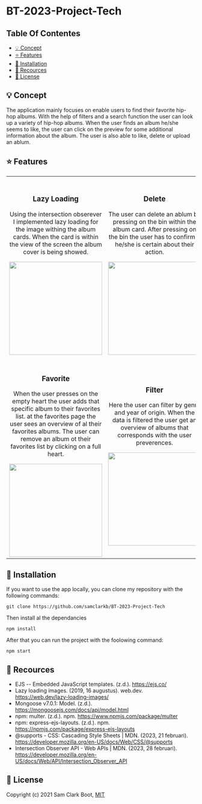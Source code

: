 # BT-2023-Project-Tech

## Table Of Contentes 
* [:bulb: Concept](https://github.com/samclarkb/BT-2023-Project-Tech#bulb-concept)
* [:star: Features](https://github.com/samclarkb/BT-2023-Project-Tech#star-features)
* [:wrench: Installation](https://github.com/samclarkb/BT-2023-Project-Tech#wrench-installation)
* [:mag_right: Recources](https://github.com/samclarkb/BT-2023-Project-Tech#mag_right-recources)
* [:bookmark: License](https://github.com/samclarkb/BT-2023-Project-Tech#bookmark-license)

## :bulb: Concept 
The application mainly focuses on enable users to find their favorite hip-hop albums. With the help of filters and a search function the user can look up a variety of hip-hop albums. When the user finds an album he/she seems to like, the user can click on the preview for some additional information about the album. The user is also able to like, delete or upload an ablum. 

## :star: Features 

<table>
  <tr>
    <td align="center" align="top"><h3>Lazy Loading</h3><p>Using the intersection obserever I implemented lazy loading for the image withing the album cards. When the card is within the view of the screen the album cover is being showed.</p><img width='247px' src='https://github.com/samclarkb/BT-2023-Project-Tech/blob/main/public/gif/lazyLoad.gif'></td>
    <td align="center" align="top"><h3>Delete</h3><p>The user can delete an ablum by pressing on the bin within the album card. After pressing on the bin the user has to confirm if he/she is certain about their action.</p><img width='247px' src='https://github.com/samclarkb/BT-2023-Project-Tech/blob/main/public/gif/delete.gif'></td>
    <td align="center" align="top"><h3>Upload</h3><p>The user is able to upload an album to the database by using the form. When the album is uploaded the user gets feedback. All the fields are requierd, so the user is unable to add an album without filling in all the fields.</p><img width='247px' src='https://github.com/samclarkb/BT-2023-Project-Tech/blob/main/public/gif/upload.gif'></td>
  </tr>
    <tr>
    <td align="center" align="top"><h3>Favorite</h3><p>When the user presses on the empty heart the user adds that specific album to their favorites list. at the favorites page the user sees an overview of al their favorites albums. The user can remove an album ot their favorites list by clicking on a full heart.</p><img width='247px' src='https://github.com/samclarkb/BT-2023-Project-Tech/blob/main/public/gif/favorite.gif'></td>
    <td align="center" align="top"><h3>Filter</h3><p>Here the user can filter by genre and year of origin. When the data is filtered the user get an overview of albums that corresponds with the user preverences. </p><img width='247px' src='https://github.com/samclarkb/BT-2023-Project-Tech/blob/main/public/gif/filter.gif'></td>
    <td align="center" align="top"><h3>Search</h3><p>Here the user can search by ablum title, artist name, genre and year. When the user search for something that doesn't correspond with data from the database, the app will give the user feedback. The user is also able to clear the search results by pressing the cross. </p>  <img width='247px' src='https://github.com/samclarkb/BT-2023-Project-Tech/blob/main/public/gif/search.gif'></td>
  </tr>
</table>

## :wrench: Installation 
If you want to use the app locally, you can clone my repository with the following commands:

`git clone https://github.com/samclarkb/BT-2023-Project-Tech`

Then install al the dependancies

`npm install`

After that you can run the project with the foolowing command:

`npm start`

## :mag_right: Recources 
* EJS -- Embedded JavaScript templates. (z.d.). https://ejs.co/
* Lazy loading images. (2019, 16 augustus). web.dev. https://web.dev/lazy-loading-images/
* Mongoose v7.0.1: Model. (z.d.). https://mongoosejs.com/docs/api/model.html
* npm: multer. (z.d.). npm. https://www.npmjs.com/package/multer
* npm: express-ejs-layouts. (z.d.). npm. https://npmjs.com/package/express-ejs-layouts
* @supports - CSS: Cascading Style Sheets | MDN. (2023, 21 februari). https://developer.mozilla.org/en-US/docs/Web/CSS/@supports
* Intersection Observer API - Web APIs | MDN. (2023, 28 februari). https://developer.mozilla.org/en-US/docs/Web/API/Intersection_Observer_API

## :bookmark: License 
Copyright (c) 2021 Sam Clark Boot, [MIT](https://github.com/samclarkb/BT-2023-Project-Tech/blob/main/LICENSE)



